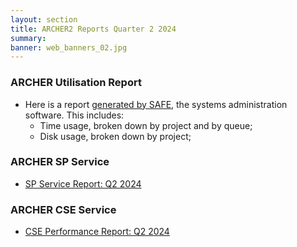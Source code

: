 ```yaml
---
layout: section
title: ARCHER2 Reports Quarter 2 2024
summary: 
banner: web_banners_02.jpg
---
```


### ARCHER Utilisation Report


* Here is a report [generated by SAFE](Q2_2024_safe.pdf), the systems administration
software.  This includes:
    * Time usage, broken down by project and by queue;
    * Disk usage, broken down by project;




### ARCHER SP Service


* [SP Service Report: Q2 2024](SP_Report_2Q24.pdf)


### ARCHER CSE Service

* [CSE Performance Report: Q2 2024](CSE_Report_2Q24.pdf)




